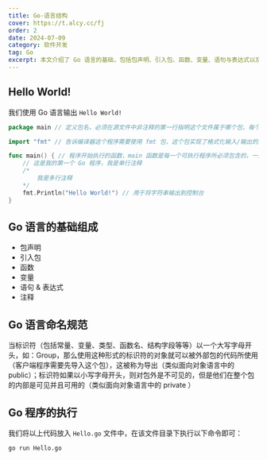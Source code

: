 ```yaml
---
title: Go-语言结构
cover: https://t.alcy.cc/fj
order: 2
date: 2024-07-09
category: 软件开发
tag: Go
excerpt: 本文介绍了 Go 语言的基础，包括包声明、引入包、函数、变量、语句与表达式以及注释的使用。展示了如何编写一个简单的"Hello World!"程序，并解释了 Go 的命名规范：大写字母开头的标识符是可导出的，小写字母开头的则在包内可见。最后，说明了如何执行 Go 程序
---
```


## Hello World!

我们使用 Go 语言输出 `Hello World!`

```Go
package main // 定义包名，必须在源文件中非注释的第一行指明这个文件属于哪个包，每个 Go 应用程序都包含一个名为 main 的包

import "fmt" // 告诉编译器这个程序需要使用 fmt 包，这个包实现了格式化输入/输出的函数

func main() { // 程序开始执行的函数，main 函数是每一个可执行程序所必须包含的，一般来说都是在启动后第一个执行的函数（如果有 init() 函数则会先执行该函数）
	// 这是我的第一个 Go 程序，我是单行注释
	/*
		我是多行注释
	*/
	fmt.Println("Hello World!") // 用于将字符串输出到控制台
}
```

## Go 语言的基础组成

+ 包声明
+ 引入包
+ 函数
+ 变量
+ 语句 & 表达式
+ 注释

## Go 语言命名规范

当标识符（包括常量、变量、类型、函数名、结构字段等等）以一个大写字母开头，如：Group，那么使用这种形式的标识符的对象就可以被外部包的代码所使用（客户端程序需要先导入这个包），这被称为导出（类似面向对象语言中的 public）；标识符如果以小写字母开头，则对包外是不可见的，但是他们在整个包的内部是可见并且可用的（类似面向对象语言中的 private ）

## Go 程序的执行

我们将以上代码放入 `Hello.go` 文件中，在该文件目录下执行以下命令即可：

```bash
go run Hello.go
```

